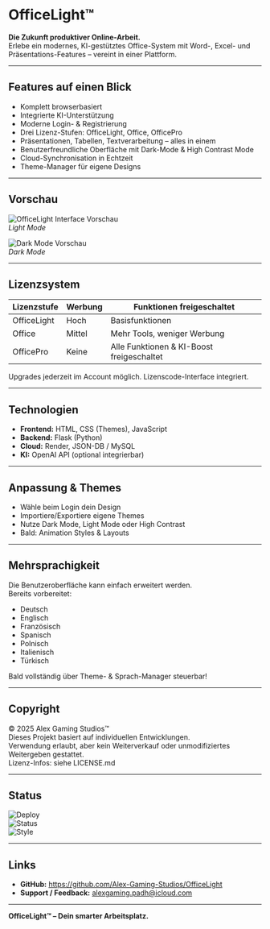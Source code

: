 # OfficeLight™

**Die Zukunft produktiver Online-Arbeit.**  
Erlebe ein modernes, KI-gestütztes Office-System mit Word-, Excel- und Präsentations-Features – vereint in einer Plattform.

---

## Features auf einen Blick

- Komplett browserbasiert  
- Integrierte KI-Unterstützung  
- Moderne Login- & Registrierung  
- Drei Lizenz-Stufen: OfficeLight, Office, OfficePro  
- Präsentationen, Tabellen, Textverarbeitung – alles in einem  
- Benutzerfreundliche Oberfläche mit Dark-Mode & High Contrast Mode  
- Cloud-Synchronisation in Echtzeit  
- Theme-Manager für eigene Designs  

---

## Vorschau

![OfficeLight Interface Vorschau](https://raw.githubusercontent.com/Alex-Gaming-Studios/OfficeLight/main/assets/screenshots/preview-light.gif)  
_Light Mode_

![Dark Mode Vorschau](https://raw.githubusercontent.com/Alex-Gaming-Studios/OfficeLight/main/assets/screenshots/preview-dark.gif)  
_Dark Mode_

---

## Lizenzsystem

| Lizenzstufe  | Werbung     | Funktionen freigeschaltet             |
|--------------|-------------|---------------------------------------|
| OfficeLight  | Hoch        | Basisfunktionen                       |
| Office       | Mittel      | Mehr Tools, weniger Werbung           |
| OfficePro    | Keine       | Alle Funktionen & KI-Boost freigeschaltet |

Upgrades jederzeit im Account möglich. Lizenscode-Interface integriert.

---

## Technologien

- **Frontend:** HTML, CSS (Themes), JavaScript  
- **Backend:** Flask (Python)  
- **Cloud:** Render, JSON-DB / MySQL  
- **KI:** OpenAI API (optional integrierbar)  

---

## Anpassung & Themes

- Wähle beim Login dein Design  
- Importiere/Exportiere eigene Themes  
- Nutze Dark Mode, Light Mode oder High Contrast  
- Bald: Animation Styles & Layouts  

---

## Mehrsprachigkeit

Die Benutzeroberfläche kann einfach erweitert werden.  
Bereits vorbereitet:

- Deutsch  
- Englisch  
- Französisch  
- Spanisch  
- Polnisch  
- Italienisch  
- Türkisch  

Bald vollständig über Theme- & Sprach-Manager steuerbar!

---

## Copyright

© 2025 Alex Gaming Studios™  
Dieses Projekt basiert auf individuellen Entwicklungen.  
Verwendung erlaubt, aber kein Weiterverkauf oder unmodifiziertes Weitergeben gestattet.  
Lizenz-Infos: siehe LICENSE.md  

---

## Status

![Deploy](https://img.shields.io/badge/Deploy-Live-brightgreen)  
![Status](https://img.shields.io/badge/Status-Beta-blue)  
![Style](https://img.shields.io/badge/Design-Futuristisch-9cf)  

---

## Links

- **GitHub:** https://github.com/Alex-Gaming-Studios/OfficeLight  
- **Support / Feedback:** alexgaming.padh@icloud.com  

---

**OfficeLight™ – Dein smarter Arbeitsplatz.**